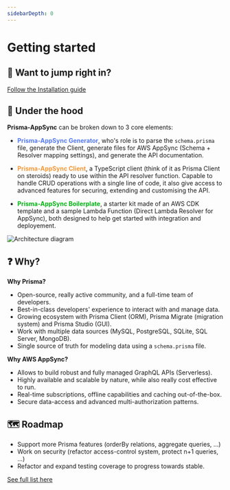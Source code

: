 ```yaml
---
sidebarDepth: 0
---
```


# Getting started

## 🏃 Want to jump right in?

[Follow the Installation guide](/guides/installation.html)

## 🧐 Under the hood

**Prisma-AppSync** can be broken down to 3 core elements:

- <span style="color:#557af4;">**Prisma-AppSync Generator**</span>, who's role is to parse the `schema.prisma` file, generate the Client, generate files for AWS AppSync (Schema + Resolver mapping settings), and generate the API documentation.

- <span style="color:#f59837;">**Prisma-AppSync Client**</span>, a TypeScript client (think of it as Prisma Client on steroids) ready to use within the API resolver function. Capable to handle CRUD operations with a single line of code, it also give access to advanced features for securing, extending and customising the API.

- <span style="color:#02b414;">**Prisma-AppSync Boilerplate**</span>, a starter kit made of an AWS CDK template and a sample Lambda Function (Direct Lambda Resolver for AppSync), both designed to help get started with integration and deployement.

![Architecture diagram](/prisma-appsync-diagram.png)

## ❓ Why?

**Why Prisma?**

- Open-source, really active community, and a full-time team of developers.
- Best-in-class developers' experience to interact with and manage data.
- Growing ecosystem with Prisma Client (ORM), Prisma Migrate (migration system) and Prisma Studio (GUI).
- Work with multiple data sources (MySQL, PostgreSQL, SQLite, SQL Server, MongoDB).
- Single source of truth for modeling data using a `schema.prisma` file.

**Why AWS AppSync?**

- Allows to build robust and fully managed GraphQL APIs (Serverless).
- Highly available and scalable by nature, while also really cost effective to run.
- Real-time subscriptions, offline capabilities and caching out-of-the-box.
- Secure data-access and advanced multi-authorization patterns.

## 🗺️ Roadmap

- Support more Prisma features (orderBy relations, aggregate queries, ...)
- Work on security (refactor access-control system, protect n+1 queries, ...)
- Refactor and expand testing coverage to progress towards stable.

[See full list here](https://github.com/maoosi/prisma-appsync/projects/1)
